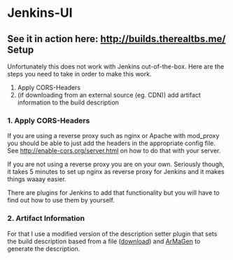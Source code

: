 Jenkins-UI
==========
See it in action here: http://builds.therealtbs.me/
Setup
----------
Unfortunately this does not work with Jenkins out-of-the-box.
Here are the steps you need to take in order to make this work.
1. Apply CORS-Headers
2. (if downloading from an external source (eg. CDN)) add artifact information to the build description


### 1. Apply CORS-Headers
If you are using a reverse proxy such as nginx or Apache with mod_proxy you should be able to just add the headers in the appropriate config file.
See http://enable-cors.org/server.html on how to do that with your server.

If you are not using a reverse proxy you are on your own.
Seriously though, it takes 5 minutes to set up nginx as reverse proxy for Jenkins and it makes things waaay easier.

There are plugins for Jenkins to add that functionality but you will have to find out how to use them by yourself.

### 2. Artifact Information
For that I use a modified version of the description setter plugin that sets the build description based from a file ([download](http://builds.therealtbs.me/build-description-setter.hpi)) and [ArMaGen](https://github.com/therealtbs/ArMaGen) to generate the description.
